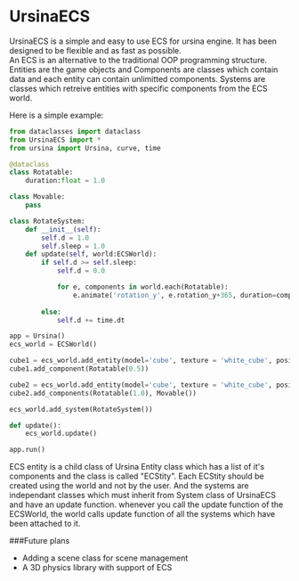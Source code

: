 # UrsinaECS
UrsinaECS is a simple and easy to use ECS for ursina engine. It has been designed to be flexible and as fast as possible.<br />
An ECS is an alternative to the traditional OOP programming structure. Entities are the game objects and Components are classes which contain data and each entity can contain unlimitted components. Systems are classes which retreive entities with specific components from the ECS world.<br />

Here is a simple example:
```python
from dataclasses import dataclass
from UrsinaECS import *
from ursina import Ursina, curve, time

@dataclass
class Rotatable:
    duration:float = 1.0

class Movable:
    pass

class RotateSystem:
    def __init__(self):
        self.d = 1.0
        self.sleep = 1.0
    def update(self, world:ECSWorld):
        if self.d >= self.sleep:
            self.d = 0.0

            for e, components in world.each(Rotatable):
                e.animate('rotation_y', e.rotation_y+365, duration=components[0].duration, curve=curve.in_out_expo)
        
        else:
            self.d += time.dt

app = Ursina()
ecs_world = ECSWorld()

cube1 = ecs_world.add_entity(model='cube', texture = 'white_cube', position=(-2, 0, 0))
cube1.add_component(Rotatable(0.5))

cube2 = ecs_world.add_entity(model='cube', texture = 'white_cube', position=(+2, 0, 0))
cube2.add_components(Rotatable(1.0), Movable())

ecs_world.add_system(RotateSystem())

def update():
    ecs_world.update()

app.run()
```
ECS entity is a child class of Ursina Entity class which has a list of it's components and the class is called "ECStity". Each ECStity should be created using the world and not by the user. And the systems are independant classes which must inherit from System class of UrsinaECS and have an update function. whenever you call the update function of the ECSWorld, the world calls update function of all the systems which have been attached to it.<br />

###Future plans
<ul>
  <li>Adding a scene class for scene management</li>
  <li>A 3D physics library with support of ECS</li>
</ul>
